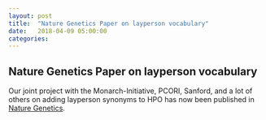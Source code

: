 ```yaml
---
layout: post
title:  "Nature Genetics Paper on layperson vocabulary"
date:   2018-04-09 05:00:00
categories: 
---
```


## Nature Genetics Paper on layperson vocabulary

Our joint project with the Monarch-Initiative, PCORI, Sanford, and a lot of others on adding layperson synonyms to HPO has now been published in [Nature Genetics](https://www.nature.com/articles/s41588-018-0096-x).

